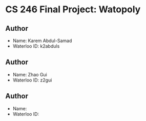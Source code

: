 # CS 246 Final Project: Watopoly

## Author
- Name: Karem Abdul-Samad
- Waterloo ID: k2abduls

## Author
- Name: Zhao Gui
- Waterloo ID: z2gui

## Author
- Name:
- Waterloo ID:
